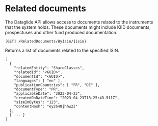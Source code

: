 # Related documents

The Dataglide API allows access to documents related to the instruments that the system holds. 
These documents might include KIID documents, prospectuses and other fund produced documentation.

```[GET] /RelatedDocuments/ByIsin/{isin}```

Returns a list of documents related to the specified ISIN.

```
[
  {
    "relatedEntity": "ShareClasses",
    "relatedId": "<GUID>",
    "documentId": "<GUID>",
    "languages": [ "en" ],
    "publicationCountries": [ "FR", "DE" ],
    "documentType": "PR",
    "applicableDate": "2023-04-23",
    "createdOnDateTime": "2023-04-23T18:25:43.511Z",
    "sizeInBytes": "123",
    "contentHash": "ey2648jhhw22"
  },
  { ... }
]
```

